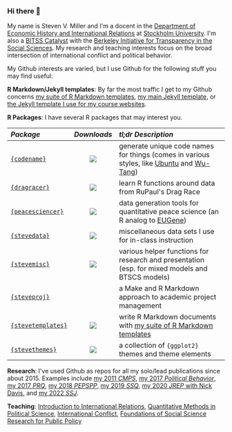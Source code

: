 ### Hi there 👋

<!--
**svmiller/svmiller** is a ✨ _special_ ✨ repository because its `README.md` (this file) appears on your GitHub profile.

Here are some ideas to get you started:

- 🔭 I’m currently working on ...
- 🌱 I’m currently learning ...
- 👯 I’m looking to collaborate on ...
- 🤔 I’m looking for help with ...
- 💬 Ask me about ...
- 📫 How to reach me: ...
- 😄 Pronouns: ...
- ⚡ Fun fact: ...

-->

<!-- <img src="https://user-images.githubusercontent.com/3104489/97828882-616ae680-1c96-11eb-8110-4f39349b4033.gif" alt="I voted" align="right" width="350" style="padding: 0 15px; float: right;"/> -->

My name is Steven V. Miller and I'm a docent in the [Department of Economic History and International Relations](https://ekohist.su.se/english/) at [Stockholm University](http://www.su.se). I'm also a [BITSS Catalyst](https://www.bitss.org/people/steven-miller/) with the [Berkeley Initiative for Transparency in the Social Sciences](https://www.bitss.org/). My research and teaching interests focus on the broad intersection of international conflict and political behavior. 

My Github interests are varied, but I use Github for the following stuff you may find useful:

**R Markdown/Jekyll templates**: By far the most traffic I get to my Github concerns [my suite of R Markdown templates](https://github.com/svmiller/svm-r-markdown-templates), [my main Jekyll template](https://github.com/svmiller/steve-ngvb-jekyll-template), or [the Jekyll template I use for my course websites](https://github.com/svmiller/course-website).


**R Packages**: I have several R packages that may interest you. 

| *Package* | *Downloads* | *tl;dr Description* |
|:----------|:-----------:|:--------------------|
| [`{codename}`](http://svmiller.com/codename) |  [![](http://cranlogs.r-pkg.org/badges/grand-total/codename?color=green)](https://cran.r-project.org/package=codename) | generate unique code names for things (comes in various styles, like [Ubuntu](https://en.wikipedia.org/wiki/Ubuntu_version_history#Naming_convention) and [Wu-Tang](https://www.mess.be/inickgenwuname.php)) |
| [`{dragracer}`](https://github.com/svmiller/dragracer) |  [![](http://cranlogs.r-pkg.org/badges/grand-total/dragracer?color=green)](https://cran.r-project.org/package=dragracer) | learn R functions around data from RuPaul's Drag Race |
| [`{peacesciencer}`](http://svmiller.com/peacesciencer) |  [![](http://cranlogs.r-pkg.org/badges/grand-total/peacesciencer?color=green)](https://cran.r-project.org/package=peacesciencer) | data generation tools for quantitative peace science (an R analog to [EUGene](https://www.tandfonline.com/doi/abs/10.1080/03050620008434965?casa_token=-fany9aop7QAAAAA:AFUqdPivrRDCwrAjIrx0trABUQhNfSuPU1lROzjQqluNSa8Lo5VO17GEOC76zxNczMC8PiSumAn9))  |
| [`{stevedata}`](http://svmiller.com/stevedata) |  [![](http://cranlogs.r-pkg.org/badges/grand-total/stevedata?color=green)](https://cran.r-project.org/package=stevedata) |   miscellaneous data sets I use for in-class instruction |
| [`{stevemisc}`](http://svmiller.com/stevemisc) |  [![](http://cranlogs.r-pkg.org/badges/grand-total/stevemisc?color=green)](https://cran.r-project.org/package=stevemisc) |  various helper functions for research and presentation (esp. for mixed models and BTSCS models) |
| [`{steveproj}`](http://svmiller.com/steveproj) |  | a Make and R Markdown approach to academic project management |
| [`{stevetemplates}`](http://svmiller.com/stevetemplates) |  [![](http://cranlogs.r-pkg.org/badges/grand-total/stevetemplates?color=green)](https://cran.r-project.org/package=stevetemplates) |  write R Markdown documents with [my suite of R Markdown templates](https://github.com/svmiller/svm-r-markdown-templates) |
| [`{stevethemes}`](http://svmiller.com/stevethemes/) |  [![](http://cranlogs.r-pkg.org/badges/grand-total/stevethemes?color=green)](https://cran.r-project.org/package=stevethemes) |  a collection of `{ggplot2}` themes and theme elements |

<!-- [`stevemisc`](https://github.com/svmiller/stevemisc) has some various helper functions I use in my research and teaching. [`stevetemplates`](https://github.com/svmiller/stevetemplates) is an R package for my R Markdown templates. I'll be shifting more time and energy from the "raw" template directory to this R package going forward. [`stevedata`](https://github.com/svmiller/stevedata), which is in development, will host all my toy data sets going forward. I also have an R package for my graduate-level methods course ([`post8000r`](https://github.com/svmiller/post8000r)), but I'll be gradually moving the contents of that (all data) into `stevedata`. Finally, I have an R package ([`dragracer`](https://github.com/svmiller/dragracer)) of data pertaining to the hit American TV show RuPaul's Drag Race. -->

**Research**: I've used Github as repos for all my solo/lead publications since about 2015. Examples include [my 2011 *CMPS*](https://github.com/svmiller/millergibler2011dtnc), [my 2017 *Political Behavior*](https://github.com/svmiller/etst), [my 2017 *PRQ*](https://github.com/svmiller/etjc), [my 2018 *PEPSPP*](https://github.com/svmiller/territorial-threats-corruption-attitudes),  [my 2019 *SSQ*](https://github.com/svmiller/gss-guns-manuscript), [my 2020 *JREP* with Nick Davis](https://github.com/svmiller/woi), and [my 2022 *SSJ*](https://github.com/svmiller/earr).

**Teaching**: [Introduction to International Relations](https://github.com/svmiller/posc1020), [Quantitative Methods in Political Science](https://github.com/svmiller/posc3410), [International Conflict](https://github.com/svmiller/posc3610), [Foundations of Social Science Research for Public Policy](https://github.com/svmiller/post8000)

